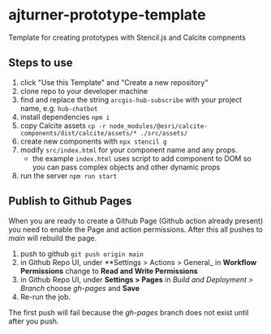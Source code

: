 # ajturner-prototype-template
Template for creating prototypes with Stencil.js and Calcite compnents

## Steps to use

1. click "Use this Template" and "Create a new repository"
1. clone repo to your developer machine
1. find and replace the string `arcgis-hub-subscribe` with your project name, e.g. `hub-chatbot`
1. install dependencies `npm i`
1. copy Calcite assets `cp -r node_modules/@esri/calcite-components/dist/calcite/assets/* ./src/assets/`
1. create new components with `npx stencil g`
1. modify `src/index.html` for your component name and any props. 
    - the example `index.html` uses script to add component to DOM so you can pass complex objects and other dynamic props
1. run the server `npm run start`


## Publish to Github Pages

When you are ready to create a Github Page (Github action already present) you need to enable the Page and action permissions. After this all pushes to _main_ will rebuild the page.

1. push to github `git push origin main`
1. in Github Repo UI, under **Settings > Actions > General_ in **Workflow Permissions** change to **Read and Write Permissions**
1. in Github Repo UI, under **Settings > Pages** in _Build and Deployment > Branch_ choose _gh-pages_ and **Save**
1. Re-run the job. 

The first push will fail because the _gh-pages_ branch does not exist until after you push.